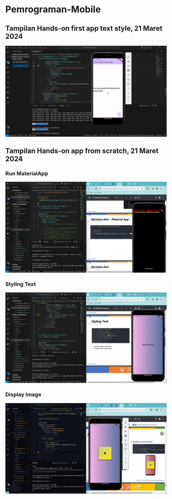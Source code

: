 # Pemrograman-Mobile

## Tampilan Hands-on first app text style, 21 Maret 2024
![alt text](handson/first_app/images/tampilan-handson01.jpg)

## Tampilan Hands-on app from scratch, 21 Maret 2024
### Run MaterialApp
![alt text](handson2/app_from_scratch/assets/images/image-trial/run-MaterialApp.jpg) 

### Styling Text
![alt text](handson2/app_from_scratch/assets/images/image-trial/styling-text.jpg)

### Display Image
![alt text](handson2/app_from_scratch/assets/images/image-trial/display-image.jpg) 
